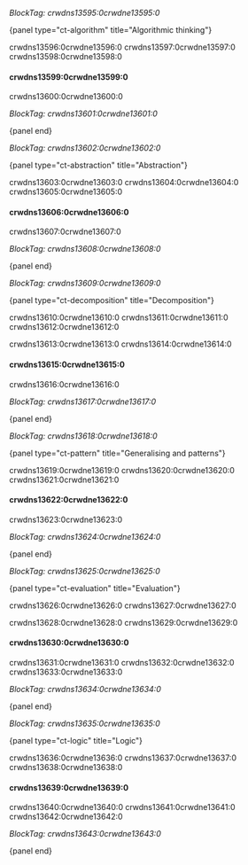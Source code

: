 *BlockTag: crwdns13595:0crwdne13595:0*

{panel type="ct-algorithm" title="Algorithmic thinking"}

crwdns13596:0crwdne13596:0 crwdns13597:0crwdne13597:0 crwdns13598:0crwdne13598:0

#### crwdns13599:0crwdne13599:0

crwdns13600:0crwdne13600:0

*BlockTag: crwdns13601:0crwdne13601:0*

{panel end}

*BlockTag: crwdns13602:0crwdne13602:0*

{panel type="ct-abstraction" title="Abstraction"}

crwdns13603:0crwdne13603:0 crwdns13604:0crwdne13604:0 crwdns13605:0crwdne13605:0

#### crwdns13606:0crwdne13606:0

crwdns13607:0crwdne13607:0

*BlockTag: crwdns13608:0crwdne13608:0*

{panel end}

*BlockTag: crwdns13609:0crwdne13609:0*

{panel type="ct-decomposition" title="Decomposition"}

crwdns13610:0crwdne13610:0 crwdns13611:0crwdne13611:0 crwdns13612:0crwdne13612:0

crwdns13613:0crwdne13613:0 crwdns13614:0crwdne13614:0

#### crwdns13615:0crwdne13615:0

crwdns13616:0crwdne13616:0

*BlockTag: crwdns13617:0crwdne13617:0*

{panel end}

*BlockTag: crwdns13618:0crwdne13618:0*

{panel type="ct-pattern" title="Generalising and patterns"}

crwdns13619:0crwdne13619:0 crwdns13620:0crwdne13620:0 crwdns13621:0crwdne13621:0

#### crwdns13622:0crwdne13622:0

crwdns13623:0crwdne13623:0

*BlockTag: crwdns13624:0crwdne13624:0*

{panel end}

*BlockTag: crwdns13625:0crwdne13625:0*

{panel type="ct-evaluation" title="Evaluation"}

crwdns13626:0crwdne13626:0 crwdns13627:0crwdne13627:0

crwdns13628:0crwdne13628:0 crwdns13629:0crwdne13629:0

#### crwdns13630:0crwdne13630:0

crwdns13631:0crwdne13631:0 crwdns13632:0crwdne13632:0 crwdns13633:0crwdne13633:0

*BlockTag: crwdns13634:0crwdne13634:0*

{panel end}

*BlockTag: crwdns13635:0crwdne13635:0*

{panel type="ct-logic" title="Logic"}

crwdns13636:0crwdne13636:0 crwdns13637:0crwdne13637:0 crwdns13638:0crwdne13638:0

#### crwdns13639:0crwdne13639:0

crwdns13640:0crwdne13640:0 crwdns13641:0crwdne13641:0 crwdns13642:0crwdne13642:0

*BlockTag: crwdns13643:0crwdne13643:0*

{panel end}